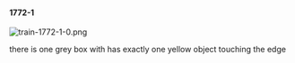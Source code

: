 #### 1772-1
![train-1772-1-0.png](https://github.com/lil-lab/nlvr/raw/master/nlvr/train/images/37/train-1772-1-0.png "train-1772-1-0.png")

there is one grey box with has exactly one yellow object touching the edge